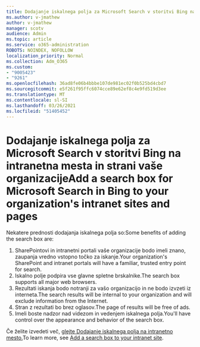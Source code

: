 ```yaml
---
title: Dodajanje iskalnega polja za Microsoft Search v storitvi Bing na intranetna mesta in strani vaše organizacije
ms.author: v-jmathew
author: v-jmathew
manager: scotv
audience: Admin
ms.topic: article
ms.service: o365-administration
ROBOTS: NOINDEX, NOFOLLOW
localization_priority: Normal
ms.collection: Adm_O365
ms.custom:
- "9005423"
- "9261"
ms.openlocfilehash: 36ad8fe06b4bbbe107de981ec02f0b525bd4cbd7
ms.sourcegitcommit: e5f261f95ffc6074cce89e62ef8c4e9fd519d3ee
ms.translationtype: MT
ms.contentlocale: sl-SI
ms.lasthandoff: 03/26/2021
ms.locfileid: "51405452"
---
```

# <a name="add-a-search-box-for-microsoft-search-in-bing-to-your-organizations-intranet-sites-and-pages"></a><span data-ttu-id="9d510-102">Dodajanje iskalnega polja za Microsoft Search v storitvi Bing na intranetna mesta in strani vaše organizacije</span><span class="sxs-lookup"><span data-stu-id="9d510-102">Add a search box for Microsoft Search in Bing to your organization's intranet sites and pages</span></span>

<span data-ttu-id="9d510-103">Nekatere prednosti dodajanja iskalnega polja so:</span><span class="sxs-lookup"><span data-stu-id="9d510-103">Some benefits of adding the search box are:</span></span>

1. <span data-ttu-id="9d510-104">SharePointovi in intranetni portali vaše organizacije bodo imeli znano, zaupanja vredno vstopno točko za iskanje.</span><span class="sxs-lookup"><span data-stu-id="9d510-104">Your organization's SharePoint and intranet portals will have a familiar, trusted entry point for search.</span></span>
2. <span data-ttu-id="9d510-105">Iskalno polje podpira vse glavne spletne brskalnike.</span><span class="sxs-lookup"><span data-stu-id="9d510-105">The search box supports all major web browsers.</span></span>
3. <span data-ttu-id="9d510-106">Rezultati iskanja bodo notranji za vašo organizacijo in ne bodo izvzeti iz interneta.</span><span class="sxs-lookup"><span data-stu-id="9d510-106">The search results will be internal to your organization and will exclude information from the Internet.</span></span>
4. <span data-ttu-id="9d510-107">Stran z rezultati bo brez oglasov.</span><span class="sxs-lookup"><span data-stu-id="9d510-107">The page of results will be free of ads.</span></span>
5. <span data-ttu-id="9d510-108">Imeli boste nadzor nad videzom in vedenjem iskalnega polja.</span><span class="sxs-lookup"><span data-stu-id="9d510-108">You'll have control over the appearance and behavior of the search box.</span></span>

<span data-ttu-id="9d510-109">Če želite izvedeti več, [glejte Dodajanje iskalnega polja na intranetno mesto.](https://go.microsoft.com/fwlink/?linkid=2151387)</span><span class="sxs-lookup"><span data-stu-id="9d510-109">To learn more, see [Add a search box to your intranet site](https://go.microsoft.com/fwlink/?linkid=2151387).</span></span>
